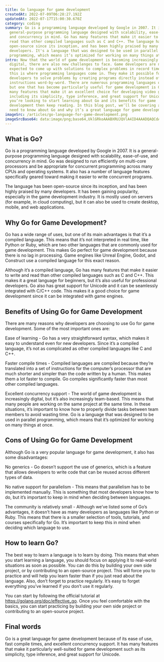 ```yaml
---
title: Go language for game development
createdAt: 2022-07-09T06:28:27.192Z
updatedAt: 2022-07-17T15:00:30.670Z
category: coding
summary: Go is a programming language developed by Google in 2007. It is a
  general-purpose programming language designed with scalability, ease-of-use,
  and concurrency in mind. Go has many features that make it easier to write and
  read than other compiled languages such as C and C++. The language has been
  open-source since its inception, and has been highly praised by many
  developers. It's a language that was designed to be used in parallel
  programming, which means it’s optimized for working on many things at once.
intro: Now that the world of game development is becoming increasingly more
  digital, there are also new challenges to face. Game developers are now
  expected to come up with solutions to complex problems in record time. And
  this is where programming languages come in. They make it possible for
  developers to solve problems by creating programs directly instead of writing
  instructions word-by-word. There are numerous programming languages out there
  but one that has become particularly useful for game development is Go. It has
  many features that make it an excellent choice for developing video games,
  including its simplicity, type inference, and great support for Unicode. If
  you’re looking to start learning about Go and its benefits for game
  development then keep reading. In this blog post, we’ll be covering all you
  need to know about Go and why it’s a great language for game development
imageSrc: /articles/go-language-for-game-development.png
imageSrcBase64: data:image/png;base64,UklGRkoAAABXRUJQVlA4ID4AAADQAQCdASoKAAoAAUAmJaQAD4WwkXDyAAD+/s4uUco2ss98dFrq/JgpkH+F4tRpLKe4vNJ72iaqV72LSLgAAA==
---
```


## What is Go?

Go is a programming language developed by Google in 2007. It is a general-purpose programming language designed with scalability, ease-of-use, and concurrency in mind. Go was designed to run efficiently on multi-core processors and be appropriate for concurrent programming across many CPUs and operating systems. It also has a number of language features specifically geared toward making it easier to write concurrent programs.

The language has been open-source since its inception, and has been highly praised by many developers. It has been gaining popularity, especially in the game development industry. It is mostly used on servers (for example, in cloud computing), but it can also be used to create desktop, mobile, and web applications.

## Why Go for Game Development?

Go has a wide range of uses, but one of its main advantages is that it’s a compiled language. This means that it’s not interpreted in real time, like Python or Ruby, which are two other languages that are commonly used for game development. This makes Go perfect for game development because there is no lag in processing. Game engines like Unreal Engine, Godot, and Construct use a compiled language for this exact reason.

Although it’s a compiled language, Go has many features that make it easier to write and read than other compiled languages such as C and C++. This makes it a great language for beginners, but it’s also useful for professional developers. Go also has great support for Unicode and it can be seamlessly integrated with C/C++ code. This makes it a good choice for game development since it can be integrated with game engines.

## Benefits of Using Go for Game Development

There are many reasons why developers are choosing to use Go for game development. Some of the most important ones are:

Ease of learning - Go has a very straightforward syntax, which makes it easy to understand even for new developers. Since it’s a compiled language, it’s not as complicated as other compiled languages like C and C++.

Faster compile times - Compiled languages are compiled because they’re translated into a set of instructions for the computer’s processor that are much shorter and simpler than the code written by a human. This makes them a lot faster to compile. Go compiles significantly faster than most other compiled languages.

Excellent concurrency support - The world of game development is increasingly digital, but it’s also increasingly team-based. This means that many people are working on the same project at the same time. In these situations, it’s important to know how to properly divide tasks between team members to avoid wasting time. Go is a language that was designed to be used in parallel programming, which means that it’s optimized for working on many things at once.

## Cons of Using Go for Game Development

Although Go is a very popular language for game development, it also has some disadvantages:

No generics - Go doesn’t support the use of generics, which is a feature that allows developers to write code that can be reused across different types of data.

No native support for parallelism - This means that parallelism has to be implemented manually. This is something that most developers know how to do, but it’s important to keep in mind when deciding between languages.

The community is relatively small - Although we’ve listed some of Go’s advantages, it doesn’t have as many developers as languages like Python or Ruby. This means that there is a smaller selection of tools, tutorials, and courses specifically for Go. It’s important to keep this in mind when deciding which language to use.

## How to learn Go?

The best way to learn a language is to learn by doing. This means that when you start learning a language, you should focus on applying it to real-world situations as soon as possible. You can do this by building your own side project, or by contributing to an open-source project. This will force you to practice and will help you learn faster than if you just read about the language. Also, don’t forget to practice regularly. It’s easy to forget everything you’ve learned if you don’t use it regularly.

You can start by following the official tutorial at https://golang.org/doc/effective_go. Once you feel comfortable with the basics, you can start practicing by building your own side project or contributing to an open-source project.

## Final words

Go is a great language for game development because of its ease of use, fast compile times, and excellent concurrency support. It has many features that make it particularly well-suited for game development such as its simplicity, type inference, and great support for Unicode.

